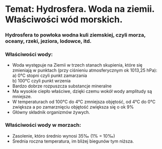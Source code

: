 # Temat: Hydrosfera. Woda na ziemii. Właściwości wód morskich.
### Hydrosfera to powłoka wodna kuli ziemskiej, czyli morza, oceany, rzeki, jeziora, lodowce, itd.
### Właściwości wody:
- Woda występuje na Ziemii w trzech stanach skupienia, które się zmieniają w punktach (przy ciśnieniu atmosferycznym ok 1013,25 hPa):  
a) 0°C stopni czyli punkt zamarzania  
b) 100°C czyli punkt wrzenia  
- Bardzo dobrze rozpuszcza substancje mineralne
- Ma wysokie ciepło właściwe, dzięki czemu wokół wody amplitudy są mniejsze.
- W temperaturach od 100°C do 4°C zmniejsza objętość, od 4°C do 0°C zwiększa a po zamarznięciu objętość zwiększa się o ok 9%
- Główny składnik organizmów żywych. 
### Właściwości wody w morzach:
- Zasolenie, któro średnio wynosi 35‰ (1% = 10‰)
- Średnia roczna temperatura, im bliżej biegunów tym niższa.
